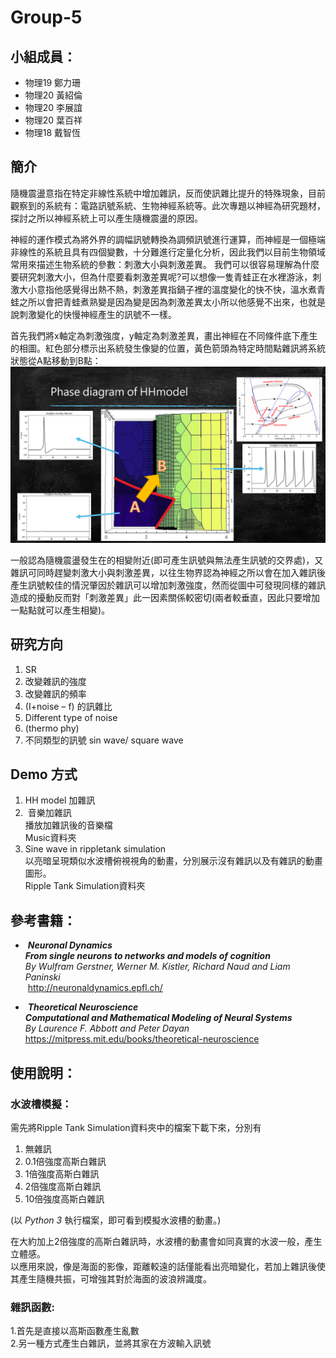 # Group-5
## **小組成員：**
* 物理19 鄭力珊<br />
* 物理20 黃紹倫<br />
* 物理20 李展誼<br />
* 物理20 葉百祥<br />
* 物理18 戴智恆<br />

## **簡介**
隨機震盪意指在特定非線性系統中增加雜訊，反而使訊雜比提升的特殊現象，目前觀察到的系統有：電路訊號系統、生物神經系統等。此次專題以神經為研究題材，探討之所以神經系統上可以產生隨機震盪的原因。

神經的運作模式為將外界的調幅訊號轉換為調頻訊號進行運算，而神經是一個極端非線性的系統且具有四個變數，十分難進行定量化分析，因此我們以目前生物領域常用來描述生物系統的參數：刺激大小與刺激差異。
我們可以很容易理解為什麼要研究刺激大小，但為什麼要看刺激差異呢?可以想像一隻青蛙正在水裡游泳，刺激大小意指他感覺得出熱不熱，刺激差異指鍋子裡的溫度變化的快不快，溫水煮青蛙之所以會把青蛙煮熟變是因為變是因為刺激差異太小所以他感覺不出來，也就是說刺激變化的快慢神經產生的訊號不一樣。

首先我們將x軸定為刺激強度，y軸定為刺激差異，畫出神經在不同條件底下產生的相圖。紅色部分標示出系統發生像變的位置，黃色箭頭為特定時間點雜訊將系統狀態從A點移動到B點：
![image](https://github.com/ShihPingLai/Group-5/blob/master/introduction.png)

一般認為隨機震盪發生在的相變附近(即可產生訊號與無法產生訊號的交界處)，又雜訊可同時趕變刺激大小與刺激差異，以往生物界認為神經之所以會在加入雜訊後產生訊號較佳的情況肇因於雜訊可以增加刺激強度，然而從圖中可發現同樣的雜訊造成的擾動反而對「刺激差異」此一因素關係較密切(兩者較垂直，因此只要增加一點點就可以產生相變)。

## **研究方向**
1.	SR
2.	改變雜訊的強度
3.	改變雜訊的頻率
4.	(I+noise – f) 的訊雜比
5.	Different type of noise
6.	(thermo phy)
7.	不同類型的訊號 sin wave/ square wave

## **Demo 方式**
1.  HH model 加雜訊
2.  音樂加雜訊<br />
  播放加雜訊後的音樂檔<br />
  Music資料夾
3.  Sine wave in rippletank simulation <br />
  以亮暗呈現類似水波槽俯視視角的動畫，分別展示沒有雜訊以及有雜訊的動畫圖形。<br />
  Ripple Tank Simulation資料夾

## 參考書籍：
*  ***Neuronal Dynamics***<br />
 ***From single neurons to networks and models of cognition***<br />
 *By Wulfram Gerstner, Werner M. Kistler, Richard Naud and Liam Paninski*<br />
  <http://neuronaldynamics.epfl.ch/>
  
*  ***Theoretical Neuroscience***<br />
 ***Computational and Mathematical Modeling of Neural Systems***<br />
 *By Laurence F. Abbott and Peter Dayan*<br />
  <https://mitpress.mit.edu/books/theoretical-neuroscience>
  
## **使用說明：**
### 水波槽模擬：<br />
需先將Ripple Tank Simulation資料夾中的檔案下載下來，分別有
1.  無雜訊
2.  0.1倍強度高斯白雜訊
3.  1倍強度高斯白雜訊
4.  2倍強度高斯白雜訊
5.  10倍強度高斯白雜訊<br />

(以 *Python 3* 執行檔案，即可看到模擬水波槽的動畫。)<br />

在大約加上2倍強度的高斯白雜訊時，水波槽的動畫會如同真實的水波一般，產生立體感。<br />
以應用來說，像是海面的影像，距離較遠的話僅能看出亮暗變化，若加上雜訊後使其產生隨機共振，可增強其對於海面的波浪辨識度。

### 雜訊函數: <br />
1.首先是直接以高斯函數產生亂數<br />
2.另一種方式產生白雜訊，並將其家在方波輸入訊號 <br />

